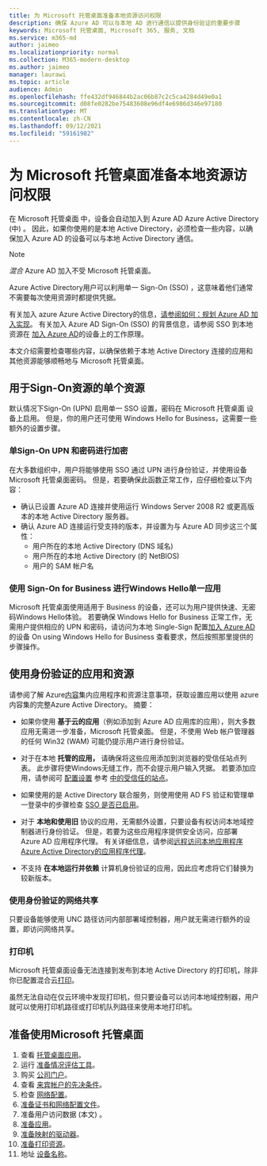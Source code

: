 ```yaml
---
title: 为 Microsoft 托管桌面准备本地资源访问权限
description: 确保 Azure AD 可以与本地 AD 进行通信以提供身份验证的重要步骤
keywords: Microsoft 托管桌面, Microsoft 365, 服务, 文档
ms.service: m365-md
author: jaimeo
ms.localizationpriority: normal
ms.collection: M365-modern-desktop
ms.author: jaimeo
manager: laurawi
ms.topic: article
audience: Admin
ms.openlocfilehash: ffe432df946844b2ac06b87c2c5ca4284d49e0a1
ms.sourcegitcommit: d08fe0282be75483608e96df4e6986d346e97180
ms.translationtype: MT
ms.contentlocale: zh-CN
ms.lasthandoff: 09/12/2021
ms.locfileid: "59161982"
---
```

#  <a name="prepare-on-premises-resources-access-for-microsoft-managed-desktop"></a>为 Microsoft 托管桌面准备本地资源访问权限

在 Microsoft 托管桌面 中，设备会自动加入到 Azure AD Azure Active Directory (中) 。 因此，如果你使用的是本地 Active Directory，必须检查一些内容，以确保加入 Azure AD 的设备可以与本地 Active Directory 通信。 

> [!NOTE]  
> *混合* Azure AD 加入不受 Microsoft 托管桌面。

Azure Active Directory用户可以利用单一 Sign-On (SSO) ，这意味着他们通常不需要每次使用资源时都提供凭据。

有关加入 azure Azure Active Directory的信息，[请参阅如何：规划 Azure AD 加入实现](/azure/active-directory/devices/azureadjoin-plan)。 有关加入 Azure AD Sign-On (SSO) 的背景信息，请参阅 SSO 到本地资源在 [加入 Azure AD](/azure/active-directory/devices/azuread-join-sso#how-it-works)的设备上的工作原理。


本文介绍需要检查哪些内容，以确保依赖于本地 Active Directory 连接的应用和其他资源能够顺畅地与 Microsoft 托管桌面。


## <a name="single-sign-on-for-on-premises-resources"></a>用于Sign-On资源的单个资源

默认情况下Sign-On (UPN) 启用单一 SSO 设置，密码在 Microsoft 托管桌面 设备上启用。 但是，你的用户还可使用 Windows Hello for Business，这需要一些额外的设置步骤。 

### <a name="single-sign-on-by-using-upn-and-password"></a>单Sign-On UPN 和密码进行加密

在大多数组织中，用户将能够使用 SSO 通过 UPN 进行身份验证，并使用设备Microsoft 托管桌面密码。 但是，若要确保此函数正常工作，应仔细检查以下内容：

- 确认已设置 Azure AD 连接并使用运行 Windows Server 2008 R2 或更高版本的本地 Active Directory 服务器。
- 确认 Azure AD 连接运行受支持的版本，并设置为与 Azure AD 同步这三个属性： 
    - 用户所在的本地 Active Directory (DNS 域名) 
    - 用户所在的本地 Active Directory (的 NetBIOS) 
    - 用户的 SAM 帐户名


### <a name="single-sign-on-by-using-windows-hello-for-business"></a>使用 Sign-On for Business 进行Windows Hello单一应用

Microsoft 托管桌面使用适用于 Business 的设备，还可以为用户提供快速、无密码Windows Hello体验。 若要确保 Windows Hello for Business 正常工作，无需用户提供相应的 UPN 和密码，请访问为本地 Single-Sign 配置[加入 Azure AD](/windows/security/identity-protection/hello-for-business/hello-hybrid-aadj-sso-base)的设备 On using Windows Hello for Business 查看要求，然后按照那里提供的步骤操作。


## <a name="apps-and-resources-that-use-authentication"></a>使用身份验证的应用和资源

请参阅了解 Azure[内容](/azure/active-directory/devices/azureadjoin-plan#understand-considerations-for-applications-and-resources)集内应用程序和资源注意事项，获取设置应用以使用 azure 内容集的完整Azure Active Directory。 摘要：


- 如果你使用 **基于云的应用**（例如添加到 Azure AD 应用库的应用），则大多数应用无需进一步准备，Microsoft 托管桌面。 但是，不使用 Web 帐户管理器的任何 Win32 (WAM) 可能仍提示用户进行身份验证。

- 对于在本地 **托管的应用，** 请确保将这些应用添加到浏览器的受信任站点列表。 此步骤将使Windows无缝工作，而不会提示用户输入凭据。 若要添加应用，请参阅可 [配置设置](../working-with-managed-desktop/config-setting-ref.md#trusted-sites) 参考 [中的受信任的站点](../working-with-managed-desktop/config-setting-ref.md)。

- 如果使用的是 Active Directory 联合服务，则使用使用 AD FS 验证和管理单一登录中的步骤检查 [SSO 是否已启用](/previous-versions/azure/azure-services/jj151809(v=azure.100))。 

- 对于 **本地和使用旧** 协议的应用，无需额外设置，只要设备有权访问本地域控制器进行身份验证。 但是，若要为这些应用程序提供安全访问，应部署 Azure AD 应用程序代理。 有关详细信息，请参阅[远程访问本地应用程序Azure Active Directory的应用程序代理](/azure/active-directory/manage-apps/application-proxy)。

- 不支持 **在本地运行并依赖** 计算机身份验证的应用，因此应考虑将它们替换为较新版本。

### <a name="network-shares-that-use-authentication"></a>使用身份验证的网络共享

只要设备能够使用 UNC 路径访问内部部署域控制器，用户就无需进行额外的设置，即访问网络共享。

### <a name="printers"></a>打印机

Microsoft 托管桌面设备无法连接到发布到本地 Active Directory 的打印机，除非你已配置混合云[打印](/windows-server/administration/hybrid-cloud-print/hybrid-cloud-print-deploy)。

虽然无法自动在仅云环境中发现打印机，但只要设备可以访问本地域控制器，用户就可以使用打印机路径或打印机队列路径来使用本地打印机。

<!--add fuller material on printers when available-->
## <a name="steps-to-get-ready-for-microsoft-managed-desktop"></a>准备使用Microsoft 托管桌面

1. 查看 [托管桌面应用](prerequisites.md)。
2. 运行 [准备情况评估工具](readiness-assessment-tool.md)。
1. 购买 [公司门户](../get-started/company-portal.md)。
1. 查看 [来宾帐户的先决条件](guest-accounts.md)。
1. 检查 [网络配置](network.md)。
1. [准备证书和网络配置文件](certs-wifi-lan.md)。
1. 准备用户访问数据 (本文) 。
1. [准备应用](apps.md)。
1. [准备映射的驱动器](mapped-drives.md)。
1. [准备打印资源](printing.md)。
1. 地址 [设备名称](address-device-names.md)。
